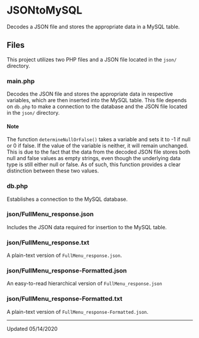# JSONtoMySQL
Decodes a JSON file and stores the appropriate data in a MySQL table.

## Files
This project utilizes two PHP files and a JSON file located in the `json/` directory.

### main.php
Decodes the JSON file and stores the appropriate data in respective variables, which are then inserted into the MySQL table.  This file depends on `db.php` to make a connection to the database and the JSON file located in the `json/` directory.

#### Note
The function `determineNullOrFalse()` takes a variable and sets it to -1 if null or 0 if false.  If the value of the variable is neither, it will remain unchanged.  This is due to the fact that the data from the decoded JSON file stores both null and false values as empty strings, even though the underlying data type is still either null or false.  As of such, this function provides a clear distinction between these two values.

### db.php
Establishes a connection to the MySQL database.

### json/FullMenu_response.json
Includes the JSON data required for insertion to the MySQL table.

### json/FullMenu_response.txt
A plain-text version of `FullMenu_response.json`.

### json/FullMenu_response-Formatted.json
An easy-to-read hierarchical version of `FullMenu_response.json`

### json/FullMenu_response-Formatted.txt
A plain-text version of `FullMenu_response-Formatted.json`.

___

Updated 05/14/2020

